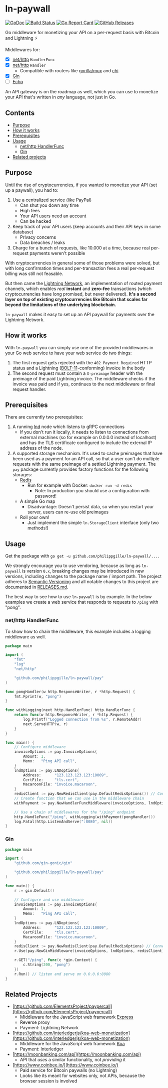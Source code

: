 ln-paywall
==========

[![GoDoc](http://www.godoc.org/github.com/philippgille/ln-paywall/pay?status.svg)](http://www.godoc.org/github.com/philippgille/ln-paywall/pay) [![Build Status](https://travis-ci.org/philippgille/ln-paywall.svg?branch=master)](https://travis-ci.org/philippgille/ln-paywall) [![Go Report Card](https://goreportcard.com/badge/github.com/philippgille/ln-paywall)](https://goreportcard.com/report/github.com/philippgille/ln-paywall) [![GitHub Releases](https://img.shields.io/github/release/philippgille/ln-paywall.svg)](https://github.com/philippgille/ln-paywall/releases)

Go middleware for monetizing your API on a per-request basis with Bitcoin and Lightning ⚡️

Middlewares for:

- [X] [net/http](https://golang.org/pkg/net/http/) `HandlerFunc`
- [X] [net/http](https://golang.org/pkg/net/http/) `Handler`
	- Compatible with routers like [gorilla/mux](https://github.com/gorilla/mux) and [chi](https://github.com/go-chi/chi)
- [X] [Gin](https://github.com/gin-gonic/gin)
- [ ] [Echo](https://github.com/labstack/echo)

An API gateway is on the roadmap as well, which you can use to monetize your API that's written in *any* language, not just in Go.

Contents
--------

- [Purpose](#purpose)
- [How it works](#how-it-works)
- [Prerequisites](#prerequisites)
- [Usage](#usage)
    - [net/http HandlerFunc](#nethttp-HandlerFunc)
    - [Gin](#gin)
- [Related projects](#related-projects)

Purpose
-------

Until the rise of cryptocurrencies, if you wanted to monetize your API (set up a paywall), you had to:

1. Use a centralized service (like PayPal)
    - Can shut you down any time
    - High fees
    - Your API users need an account
    - Can be hacked
2. Keep track of your API users (keep accounts and their API keys in some database)
    - Privacy concerns
    - Data breaches / leaks
3. Charge for a bunch of requests, like 10.000 at a time, because real per-request payments weren't possible

With cryptocurrencies in general some of those problems were solved, but with long confirmation times and per-transaction fees a real per-request billing was still not feasable.

But then came the [Lightning Network](https://lightning.network/), an implementation of routed payment channels, which enables *real* **instant** and **zero-fee** transactions (which cryptocurrencies have long promised, but never delivered). **It's a second layer on top of existing cryptocurrencies like Bitcoin that scales far beyond the limitations of the underlying blockchain.**

`ln-paywall` makes it easy to set up an API paywall for payments over the Lightning Network.

How it works
------------

With `ln-paywall` you can simply use one of the provided middlewares in your Go web service to have your web service do two things:

1. The first request gets rejected with the `402 Payment Required` HTTP status and a Lightning ([BOLT-11](https://github.com/lightningnetwork/lightning-rfc/blob/master/11-payment-encoding.md)-conforming) invoice in the body
2. The second request must contain a `X-preimage` header with the preimage of the paid Lightning invoice. The middleware checks if the invoice was paid and if yes, continues to the next middleware or final request handler.

Prerequisites
-------------

There are currently two prerequisites:

1. A running [lnd](https://github.com/lightningnetwork/lnd) node which listens to gRPC connections
	- If you don't run it locally, it needs to listen to connections from external machines (so for example on 0.0.0.0 instead of localhost) and has the TLS certificate configured to include the external IP address of the node.
2. A supported storage mechanism. It's used to cache preimages that have been used as a payment for an API call, so that a user can't do multiple requests with the same preimage of a settled Lightning payment. The `pay` package currently provides factory functions for the following storages:
	- [Redis](https://redis.io/)
		- Run for example with Docker: `docker run -d redis`
			- Note: In production you should use a configuration with password!
	- A simple Go map
		- Disadvantage: Doesn't persist data, so when you restart your server, users can re-use old preimages
	- Roll your own!
		- Just implement the simple `ln.StorageClient` interface (only two methods!)

Usage
-----

Get the package with `go get -u github.com/philippgille/ln-paywall/...`.

We strongly encourage you to use vendoring, because as long as `ln-paywall` is version `0.x`, breaking changes may be introduced in new versions, including changes to the package name / import path. The project adheres to [Semantic Versioning](http://semver.org/spec/v2.0.0.html) and all notable changes to this project are documented in [RELEASES.md](https://github.com/philippgille/ln-paywall/blob/master/RELEASES.md).

The best way to see how to use `ln-paywall` is by example. In the below examples we create a web service that responds to requests to `/ping` with "pong".

### net/http HandlerFunc

To show how to chain the middleware, this example includes a logging middleware as well.

```Go
package main

import (
	"fmt"
	"log"
	"net/http"

	"github.com/philippgille/ln-paywall/pay"
)

func pongHandler(w http.ResponseWriter, r *http.Request) {
	fmt.Fprint(w, "pong")
}

func withLogging(next http.HandlerFunc) http.HandlerFunc {
	return func(w http.ResponseWriter, r *http.Request) {
		log.Printf("Logged connection from %s", r.RemoteAddr)
		next.ServeHTTP(w, r)
	}
}

func main() {
	// Configure middleware
	invoiceOptions := pay.InvoiceOptions{
		Amount: 1,
		Memo:   "Ping API call",
	}
	lndOptions := pay.LNDoptions{
		Address:      "123.123.123.123:10009",
		CertFile:     "tls.cert",
		MacaroonFile: "invoice.macaroon",
	}
	redisClient := pay.NewRedisClient(pay.DefaultRedisOptions()) // Connects to localhost:6379
	// Create function that we can use in the middleware chain
	withPayment := pay.NewHandlerFuncMiddleware(invoiceOptions, lndOptions, redisClient)

	// Use a chain of middlewares for the "/ping" endpoint
	http.HandleFunc("/ping", withLogging(withPayment(pongHandler)))
	log.Fatal(http.ListenAndServe(":8080", nil))
}
```

### Gin

```Go
package main

import (
	"github.com/gin-gonic/gin"

	"github.com/philippgille/ln-paywall/pay"
)

func main() {
	r := gin.Default()

	// Configure and use middleware
	invoiceOptions := pay.InvoiceOptions{
		Amount: 1,
		Memo:   "Ping API call",
	}
	lndOptions := pay.LNDoptions{
		Address:      "123.123.123.123:10009",
		CertFile:     "tls.cert",
		MacaroonFile: "invoice.macaroon",
	}
	redisClient := pay.NewRedisClient(pay.DefaultRedisOptions) // Connects to localhost:6379
	r.Use(pay.NewGinMiddleware(invoiceOptions, lndOptions, redisClient))

	r.GET("/ping", func(c *gin.Context) {
		c.String(200, "pong")
	})
	r.Run() // listen and serve on 0.0.0.0:8080
}
```

Related Projects
----------------

- [https://github.com/ElementsProject/paypercall](https://github.com/ElementsProject/paypercall)
    - Middleware for the JavaScript web framework [Express](https://expressjs.com/)
    - Reverse proxy
    - Payment: Lightning Network
- [https://github.com/interledgerjs/koa-web-monetization](https://github.com/interledgerjs/koa-web-monetization)
    - Middleware for the JavaScript web framework [Koa](https://koajs.com/)
    - Payment: Interledger
- [https://moonbanking.com/api](https://moonbanking.com/api)
    - API that *uses* a similar functionality, not *providing* it
- [https://www.coinbee.io/](https://www.coinbee.io/)
	- Paid service for Bitcoin paywalls (no Lightning)
	- Looks like its meant for websites only, not APIs, because the browser session is involved
